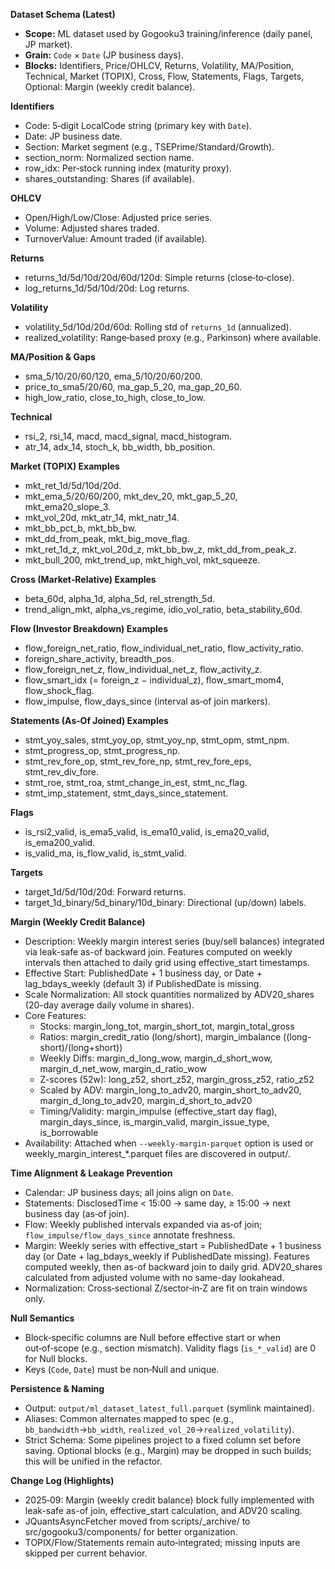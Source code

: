 **Dataset Schema (Latest)**

- **Scope:** ML dataset used by Gogooku3 training/inference (daily panel, JP market).
- **Grain:** `Code` × `Date` (JP business days).
- **Blocks:** Identifiers, Price/OHLCV, Returns, Volatility, MA/Position, Technical, Market (TOPIX), Cross, Flow, Statements, Flags, Targets, Optional: Margin (weekly credit balance).

**Identifiers**
- Code: 5‑digit LocalCode string (primary key with `Date`).
- Date: JP business date.
- Section: Market segment (e.g., TSEPrime/Standard/Growth).
- section_norm: Normalized section name.
- row_idx: Per‑stock running index (maturity proxy).
- shares_outstanding: Shares (if available).

**OHLCV**
- Open/High/Low/Close: Adjusted price series.
- Volume: Adjusted shares traded.
- TurnoverValue: Amount traded (if available).

**Returns**
- returns_1d/5d/10d/20d/60d/120d: Simple returns (close‑to‑close).
- log_returns_1d/5d/10d/20d: Log returns.

**Volatility**
- volatility_5d/10d/20d/60d: Rolling std of `returns_1d` (annualized).
- realized_volatility: Range‑based proxy (e.g., Parkinson) where available.

**MA/Position & Gaps**
- sma_5/10/20/60/120, ema_5/10/20/60/200.
- price_to_sma5/20/60, ma_gap_5_20, ma_gap_20_60.
- high_low_ratio, close_to_high, close_to_low.

**Technical**
- rsi_2, rsi_14, macd, macd_signal, macd_histogram.
- atr_14, adx_14, stoch_k, bb_width, bb_position.

**Market (TOPIX) Examples**
- mkt_ret_1d/5d/10d/20d.
- mkt_ema_5/20/60/200, mkt_dev_20, mkt_gap_5_20, mkt_ema20_slope_3.
- mkt_vol_20d, mkt_atr_14, mkt_natr_14.
- mkt_bb_pct_b, mkt_bb_bw.
- mkt_dd_from_peak, mkt_big_move_flag.
- mkt_ret_1d_z, mkt_vol_20d_z, mkt_bb_bw_z, mkt_dd_from_peak_z.
- mkt_bull_200, mkt_trend_up, mkt_high_vol, mkt_squeeze.

**Cross (Market‑Relative) Examples**
- beta_60d, alpha_1d, alpha_5d, rel_strength_5d.
- trend_align_mkt, alpha_vs_regime, idio_vol_ratio, beta_stability_60d.

**Flow (Investor Breakdown) Examples**
- flow_foreign_net_ratio, flow_individual_net_ratio, flow_activity_ratio.
- foreign_share_activity, breadth_pos.
- flow_foreign_net_z, flow_individual_net_z, flow_activity_z.
- flow_smart_idx (= foreign_z − individual_z), flow_smart_mom4, flow_shock_flag.
- flow_impulse, flow_days_since (interval as‑of join markers).

**Statements (As‑Of Joined) Examples**
- stmt_yoy_sales, stmt_yoy_op, stmt_yoy_np, stmt_opm, stmt_npm.
- stmt_progress_op, stmt_progress_np.
- stmt_rev_fore_op, stmt_rev_fore_np, stmt_rev_fore_eps, stmt_rev_div_fore.
- stmt_roe, stmt_roa, stmt_change_in_est, stmt_nc_flag.
- stmt_imp_statement, stmt_days_since_statement.

**Flags**
- is_rsi2_valid, is_ema5_valid, is_ema10_valid, is_ema20_valid, is_ema200_valid.
- is_valid_ma, is_flow_valid, is_stmt_valid.

**Targets**
- target_1d/5d/10d/20d: Forward returns.
- target_1d_binary/5d_binary/10d_binary: Directional (up/down) labels.

**Margin (Weekly Credit Balance)**
- Description: Weekly margin interest series (buy/sell balances) integrated via leak-safe as-of backward join. Features computed on weekly intervals then attached to daily grid using effective_start timestamps.
- Effective Start: PublishedDate + 1 business day, or Date + lag_bdays_weekly (default 3) if PublishedDate is missing.
- Scale Normalization: All stock quantities normalized by ADV20_shares (20-day average daily volume in shares).
- Core Features:
  - Stocks: margin_long_tot, margin_short_tot, margin_total_gross
  - Ratios: margin_credit_ratio (long/short), margin_imbalance ((long-short)/(long+short))
  - Weekly Diffs: margin_d_long_wow, margin_d_short_wow, margin_d_net_wow, margin_d_ratio_wow
  - Z-scores (52w): long_z52, short_z52, margin_gross_z52, ratio_z52
  - Scaled by ADV: margin_long_to_adv20, margin_short_to_adv20, margin_d_long_to_adv20, margin_d_short_to_adv20
  - Timing/Validity: margin_impulse (effective_start day flag), margin_days_since, is_margin_valid, margin_issue_type, is_borrowable
- Availability: Attached when `--weekly-margin-parquet` option is used or weekly_margin_interest_*.parquet files are discovered in output/.

**Time Alignment & Leakage Prevention**
- Calendar: JP business days; all joins align on `Date`.
- Statements: DisclosedTime < 15:00 → same day, ≥ 15:00 → next business day (as‑of join).
- Flow: Weekly published intervals expanded via as‑of join; `flow_impulse/flow_days_since` annotate freshness.
- Margin: Weekly series with effective_start = PublishedDate + 1 business day (or Date + lag_bdays_weekly if PublishedDate missing). Features computed weekly, then as-of backward join to daily grid. ADV20_shares calculated from adjusted volume with no same-day lookahead.
- Normalization: Cross‑sectional Z/sector‑in‑Z are fit on train windows only.

**Null Semantics**
- Block‑specific columns are Null before effective start or when out‑of‑scope (e.g., section mismatch). Validity flags (`is_*_valid`) are 0 for Null blocks.
- Keys (`Code`, `Date`) must be non‑Null and unique.

**Persistence & Naming**
- Output: `output/ml_dataset_latest_full.parquet` (symlink maintained).
- Aliases: Common alternates mapped to spec (e.g., `bb_bandwidth`→`bb_width`, `realized_vol_20`→`realized_volatility`).
- Strict Schema: Some pipelines project to a fixed column set before saving. Optional blocks (e.g., Margin) may be dropped in such builds; this will be unified in the refactor.

**Change Log (Highlights)**
- 2025‑09: Margin (weekly credit balance) block fully implemented with leak-safe as-of join, effective_start calculation, and ADV20 scaling.
- JQuantsAsyncFetcher moved from scripts/_archive/ to src/gogooku3/components/ for better organization.
- TOPIX/Flow/Statements remain auto‑integrated; missing inputs are skipped per current behavior.

